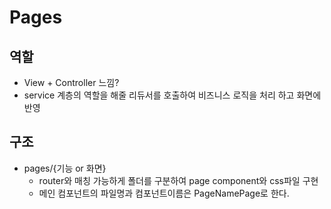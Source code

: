 # Pages

## 역할

- View + Controller 느낌?
- service 계층의 역할을 해줄 리듀서를 호출하여 비즈니스 로직을 처리 하고 화면에 반영

## 구조

- pages/{기능 or 화면}
    - router와 매칭 가능하게 폴더를 구분하여 page component와 css파일 구현
    - 메인 컴포넌트의 파일명과 컴포넌트이름은 PageNamePage로 한다.
